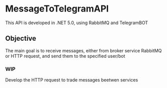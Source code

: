 # MessageToTelegramAPI
This API is developed in .NET 5.0, using RabbitMQ and TelegramBOT
## Objective
The main goal is to receive messages, either from broker service RabbitMQ or HTTP request, and send them to the specified user/bot
### WIP
Develop the HTTP request to trade messages beetwen services

